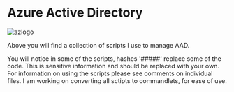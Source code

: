# Azure Active Directory
![azlogo](https://github.com/NoodleStorm/AAD-Tools/assets/35268084/f769b77d-d92e-433d-a4cb-b0b3e65a648f)

Above you will find a collection of scripts I use to manage AAD.

You will notice in some of the scripts, hashes '#####' replace some of the code. This is sensitive information and should be replaced with your own. For information on using the scripts please see comments on individual files.
I am working on converting all sctipts to commandlets, for ease of use.
